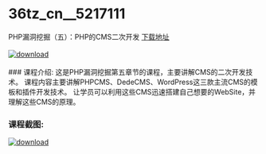 # 36tz_cn__5217111
PHP漏洞挖掘（五）：PHP的CMS二次开发
[下载地址](http://www.36tz.cn/article/5217111 "下载地址")
<br/></br>[![download](http://36tz.cn/muke_img/2020_12_12345-7.jpg "下载地址")](http://www.36tz.cn/article/5217111 "下载地址")
<br/></br>### 课程介绍:
这是PHP漏洞挖掘第五章节的课程，主要讲解CMS的二次开发技术。
课程内容主要讲解PHPCMS、DedeCMS、WordPress这三款主流CMS的模板和插件开发技术。
让学员可以利用这些CMS迅速搭建自己想要的WebSite，并理解这些CMS的原理。

### 课程截图:
[![download](http://36tz.cn/muke_img/2020_12_2-92.png "下载地址")](http://www.36tz.cn/article/5217111 "下载地址")
